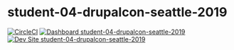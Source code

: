 # student-04-drupalcon-seattle-2019

[![CircleCI](https://circleci.com/gh/pantheon-training-org/student-04-drupalcon-seattle-2019.svg?style=shield)](https://circleci.com/gh/pantheon-training-org/student-04-drupalcon-seattle-2019)
[![Dashboard student-04-drupalcon-seattle-2019](https://img.shields.io/badge/dashboard-student_04_drupalcon_seattle_2019-yellow.svg)](https://dashboard.pantheon.io/sites/9c11907d-276e-4711-8d92-6ae77b9112af#dev/code)
[![Dev Site student-04-drupalcon-seattle-2019](https://img.shields.io/badge/site-student_04_drupalcon_seattle_2019-blue.svg)](http://dev-student-04-drupalcon-seattle-2019.pantheonsite.io/)